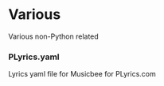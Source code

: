# Various
Various non-Python related


### PLyrics.yaml

Lyrics yaml file for Musicbee for PLyrics.com
